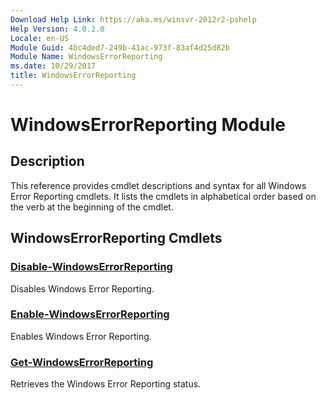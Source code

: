 ```yaml
---
Download Help Link: https://aka.ms/winsvr-2012r2-pshelp
Help Version: 4.0.2.0
Locale: en-US
Module Guid: 4bc4ded7-249b-41ac-973f-83af4d25d82b
Module Name: WindowsErrorReporting
ms.date: 10/29/2017
title: WindowsErrorReporting
---
```


# WindowsErrorReporting Module
## Description
This reference provides cmdlet descriptions and syntax for all Windows Error Reporting cmdlets. It lists the cmdlets in alphabetical order based on the verb at the beginning of the cmdlet.

## WindowsErrorReporting Cmdlets
### [Disable-WindowsErrorReporting](./Disable-WindowsErrorReporting.md)
Disables Windows Error Reporting.

### [Enable-WindowsErrorReporting](./Enable-WindowsErrorReporting.md)
Enables Windows Error Reporting.

### [Get-WindowsErrorReporting](./Get-WindowsErrorReporting.md)
Retrieves the Windows Error Reporting status.

